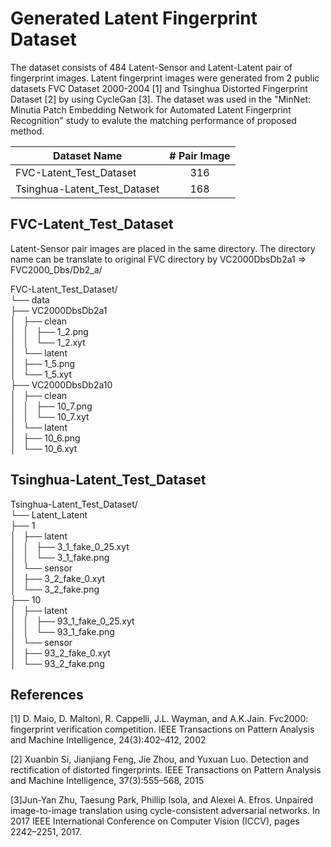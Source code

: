 # Generated Latent Fingerprint Dataset
The dataset consists of 484 Latent-Sensor and Latent-Latent pair of fingerprint images. Latent fingerprint images were generated from  2 public datasets FVC Dataset 2000-2004 [1] and Tsinghua Distorted Fingerprint Dataset [2] by using CycleGan [3]. The dataset was used in the "MinNet: Minutia Patch Embedding Network for Automated Latent Fingerprint Recognition" study to evalute the matching performance of proposed method.

| Dataset Name  | # Pair Image  |
| ------------- |:-------------:|
|FVC-Latent_Test_Dataset| 316 |
|Tsinghua-Latent_Test_Dataset| 168|

## FVC-Latent_Test_Dataset
Latent-Sensor pair images are placed in the same directory. The directory name can be translate to original FVC directory by VC2000DbsDb2a1 => FVC2000_Dbs/Db2_a/

FVC-Latent_Test_Dataset/ <br />
└── data <br />
    ├── VC2000DbsDb2a1   <br />
    │   ├── clean    <br />
    │   │   ├── 1_2.png   <br /> 
    │   │   └── 1_2.xyt    <br />
    │   └── latent    <br />
    │       ├── 1_5.png    <br />
    │       └── 1_5.xyt <br />
    ├── VC2000DbsDb2a10 <br />
    │   ├── clean <br />
    │   │   ├── 10_7.png <br />
    │   │   └── 10_7.xyt <br />
    │   └── latent <br />
    │       ├── 10_6.png <br />
    │       └── 10_6.xyt <br />

## Tsinghua-Latent_Test_Dataset

Tsinghua-Latent_Test_Dataset/ <br />
└── Latent_Latent <br />
    ├── 1 <br />
    │   ├── latent <br />
    │   │   ├── 3_1_fake_0_25.xyt <br />
    │   │   └── 3_1_fake.png <br />
    │   └── sensor <br />
    │       ├── 3_2_fake_0.xyt <br />
    │       └── 3_2_fake.png <br />
    ├── 10 <br />
    │   ├── latent <br />
    │   │   ├── 93_1_fake_0_25.xyt <br />
    │   │   └── 93_1_fake.png <br />
    │   └── sensor <br />
    │       ├── 93_2_fake_0.xyt <br />
    │       └── 93_2_fake.png <br />


## References
[1] D. Maio, D. Maltoni, R. Cappelli, J.L. Wayman, and A.K.Jain. Fvc2000: fingerprint verification competition. IEEE Transactions on Pattern Analysis and Machine Intelligence, 24(3):402–412, 2002


[2] Xuanbin Si, Jianjiang Feng, Jie Zhou, and Yuxuan Luo. Detection and rectification of distorted fingerprints. IEEE Transactions on Pattern Analysis and Machine Intelligence, 37(3):555–568, 2015

[3]Jun-Yan Zhu, Taesung Park, Phillip Isola, and Alexei A. Efros. Unpaired image-to-image translation using cycle-consistent adversarial networks. In 2017 IEEE International Conference on Computer Vision (ICCV), pages 2242–2251, 2017.
